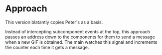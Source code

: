 # Approach

This version blatantly copies Peter's as a basis.

Instead of intercepting subcomponent events at the top, this approach passes an address down to the components for them to send a message when a new GIF is obtained. The main watches this signal and increments the counter each time it gets a message.
